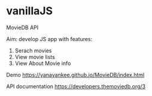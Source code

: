 # vanillaJS


MovieDB API

Aim: develop JS app with features: 
1. Serach movies
2. View movie lists
3. View About Movie info

Demo https://yanayankee.github.io/MovieDB/index.html

API documentation https://developers.themoviedb.org/3
